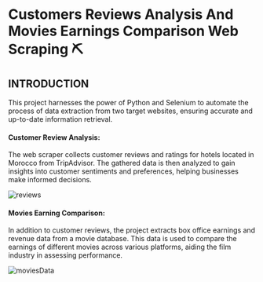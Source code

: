 # Customers Reviews Analysis And Movies Earnings Comparison Web Scraping ⛏️

## INTRODUCTION

This project harnesses the power of Python and Selenium to automate the process of data extraction from two target websites, ensuring accurate and up-to-date information retrieval.

#### Customer Review Analysis: 
The web scraper collects customer reviews and ratings for hotels located in Morocco from TripAdvisor. The gathered data is then analyzed to gain insights into customer sentiments and preferences, helping businesses make informed decisions.

![reviews](https://github.com/WailBouhadda/Customers-Review-Analysis-And-Movies-Earning-Comparison-Web-Scraping/assets/47559086/4b81137e-781c-49f3-b8f6-7336c0363b04)


#### Movies Earning Comparison:
In addition to customer reviews, the project extracts box office earnings and revenue data from a movie database. This data is used to compare the earnings of different movies across various platforms, aiding the film industry in assessing performance.

![moviesData](https://github.com/WailBouhadda/Customers-Review-Analysis-And-Movies-Earning-Comparison-Web-Scraping/assets/47559086/7b82cbaf-0ccc-4abd-b8e3-21e4b282daac)
